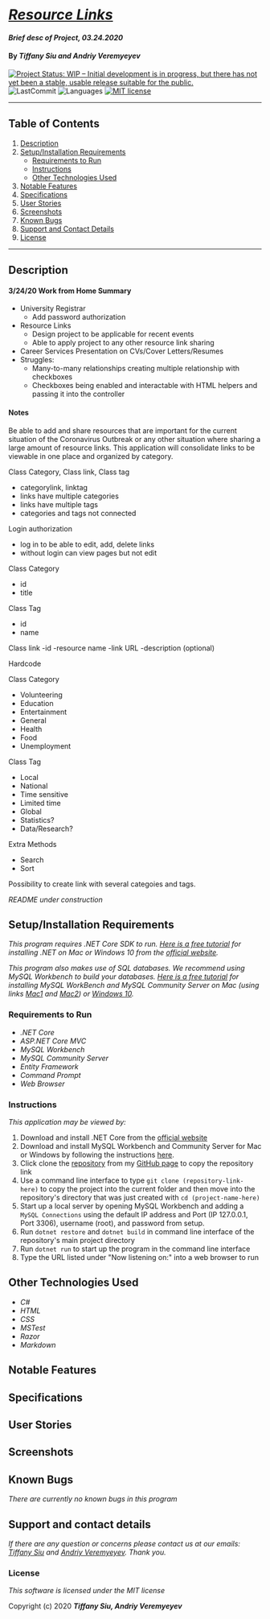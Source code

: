 # _[Resource Links](https://github.com/TSiu88/ResourceLinks)_

#### _Brief desc of Project, 03.24.2020_

#### By _**Tiffany Siu and Andriy Veremyeyev**_

<!-- [![Project Status: Inactive – The project has reached a stable, usable state but is no longer being actively developed; support/maintenance will be provided as time allows.](https://www.repostatus.org/badges/latest/inactive.svg)](https://www.repostatus.org/#inactive) -->
<!-- [![Project Status: Active – The project has reached a stable, usable state and is being actively developed.](https://www.repostatus.org/badges/latest/active.svg)](https://www.repostatus.org/#active) -->
[![Project Status: WIP – Initial development is in progress, but there has not yet been a stable, usable release suitable for the public.](https://www.repostatus.org/badges/latest/wip.svg)](https://www.repostatus.org/#wip)
![LastCommit](https://img.shields.io/github/last-commit/tsiu88/ResourceLinks)
![Languages](https://img.shields.io/github/languages/top/tsiu88/ResourceLinks)
[![MIT license](https://img.shields.io/badge/License-MIT-orange.svg)](https://lbesson.mit-license.org/)

---
## Table of Contents
1. [Description](#description)
2. [Setup/Installation Requirements](#setup/installation-requirements)
    - [Requirements to Run](#requirements-to-run)
    - [Instructions](#instructions)
    - [Other Technologies Used](#other-technologies-used)
3. [Notable Features](#notable-features)
4. [Specifications](#specifications)
5. [User Stories](#user-stories)
6. [Screenshots](#screenshots)
7. [Known Bugs](#known-bugs)
8. [Support and Contact Details](#support-and-contact-details)
9. [License](#license)
---
## Description

#### 3/24/20 Work from Home Summary
- University Registrar
  - Add password authorization
- Resource Links
  - Design project to be applicable for recent events
  - Able to apply project to any other resource link sharing
- Career Services Presentation on CVs/Cover Letters/Resumes
- Struggles:
  - Many-to-many relationships creating multiple relationship with checkboxes
  - Checkboxes being enabled and interactable with HTML helpers and passing it into the controller

#### Notes
Be able to add and share resources that are important for the current situation of the Coronavirus Outbreak or any other situation where sharing a large amount of resource links.  This application will consolidate links to be viewable in one place and organized by category.

Class Category, Class link, Class tag
- categorylink, linktag
- links have multiple categories
- links have multiple tags
- categories and tags not connected

Login authorization
- log in to be able to edit, add, delete links
- without login can view pages but not edit

Class Category
- id
- title

Class Tag
- id
- name

Class link
-id
-resource name
-link URL
-description (optional)


Hardcode

Class Category
- Volunteering
- Education
- Entertainment
- General
- Health
- Food
- Unemployment

Class Tag
- Local
- National
- Time sensitive
- Limited time
- Global
- Statistics?
- Data/Research?

Extra Methods
- Search
- Sort

Possibility to create link with several categoies and tags.

_README under construction_
<!-- _Detailed desc w/ purpose/usage, what does, motivation to create, why exists, other info for users/developers to have_ -->

## Setup/Installation Requirements

_This program requires .NET Core SDK to run. [Here is a free tutorial](https://www.learnhowtoprogram.com/c-and-net/getting-started-with-c/installing-c-and-net) for installing .NET on Mac or Windows 10 from the [official website](https://dotnet.microsoft.com/download/dotnet-core/)._ 

_This program also makes use of SQL databases. We recommend using MySQL Workbench to build your databases. [Here is a free tutorial](https://www.learnhowtoprogram.com/c-and-net/getting-started-with-c/installing-and-configuring-mysql) for installing MySQL WorkBench and MySQL Community Server on Mac (using links [Mac1](https://dev.mysql.com/downloads/file/?id=484914) and [Mac2](https://dev.mysql.com/downloads/file/?id=484391)) or [Windows 10](https://dev.mysql.com/downloads/file/?id=484919)._

### Requirements to Run
* _.NET Core_
* _ASP.NET Core MVC_
* _MySQL Workbench_
* _MySQL Community Server_
* _Entity Framework_
* _Command Prompt_
* _Web Browser_

### Instructions

*This application may be viewed by:*

1. Download and install .NET Core from the [official website](https://dotnet.microsoft.com/download/dotnet-core/)
2. Download and install MySQL Workbench and Community Server for Mac or Windows by following the instructions [here](https://www.learnhowtoprogram.com/c-and-net/getting-started-with-c/installing-and-configuring-mysql).
3. Click clone the [repository](https://github.com/TSiu88/ResourceLinks.git) from my [GitHub page](https://github.com/TSiu88) to copy the repository link
4. Use a command line interface to type `git clone (repository-link-here)` to copy the project into the current folder and then move into the repository's directory that was just created with `cd (project-name-here)`
5. Start up a local server by opening MySQL Workbench and adding a `MySQL Connections` using the default IP address and Port (IP 127.0.0.1, Port 3306), username (root), and password from setup.
6. Run `dotnet restore` and `dotnet build` in command line interface of the repository's main project directory
7. Run `dotnet run` to start up the program in the command line interface
8. Type the URL listed under "Now listening on:" into a web browser to run

## Other Technologies Used
* _C#_
* _HTML_
* _CSS_
* _MSTest_
* _Razor_
* _Markdown_

## Notable Features
<!-- _features that make project stand out_ -->

## Specifications

<!-- * _List of features the program should do, from simplest to more complex, handling all possible cases.  Can do as text or put in table, with example input and output_
  * _Example Input: expected input_
  * _Example Output: expected output_
 -->

## User Stories

<!-- * As a scheduler, I want to be able to organize nurses vacation schedules without much paperwork so that I can be more efficient.
* As a scheduler, I want to see a list of requests with the overlapping dates and the nurses that sent in the requests organized by priority so I can see which staff member should have priority in getting the request approved. -->

<!-- * Give stories for people who will use this project and what they'd want it to do.  Can include customers/end users, programmers that maintain code, etc. Use "As a <job title/type of user/etc>, I want to...<what want program to achieve>... so that I can...<reason>.-->


## Screenshots

<!-- _Here is a snippet of what the input looks like:_

![Snippet of input fields](img/snippet1.png)

_Here is a preview of what the output looks like:_

![Snippet of output box](img/snippet2.png) -->

<!-- _{Show pictures using ![alt text](image.jpg), show what library does as concisely as possible but don't need to explain how project solves problem from `code`_ -->

## Known Bugs

_There are currently no known bugs in this program_

## Support and contact details

_If there are any question or concerns please contact us at our emails: [Tiffany Siu](mailto:tsiu88@gmail.com) and [Andriy Veremyeyev](mailto:belyybrat@gmail.com). Thank you._

### License

*This software is licensed under the MIT license*

Copyright (c) 2020 **_Tiffany Siu, Andriy Veremyeyev_**
